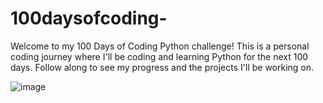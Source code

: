 # 100daysofcoding-
Welcome to my 100 Days of Coding Python challenge! This is a personal coding journey where I'll be coding and learning Python for the next 100 days. Follow along to see my progress and the projects I'll be working on.

![image](https://github.com/Ayushmi-Adh/100DaysofCoding/assets/132826306/ce5e50e7-161c-4720-ba55-0071755244f7)


